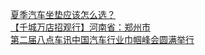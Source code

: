   
[夏季汽车坐垫应该怎么选？](http://www.dianyue.me/archives/120/oeuujel6vsbp0rj7/)  
[【千城万店招观行】河南省：郑州市](http://www.dianyue.me/archives/419/ybdnxvxrjdib82m6/)  
[第二届八点车讯中国汽车行业巾帼峰会圆满举行](http://www.dianyue.me/archives/306/a7185hbw5y6f4i87/)